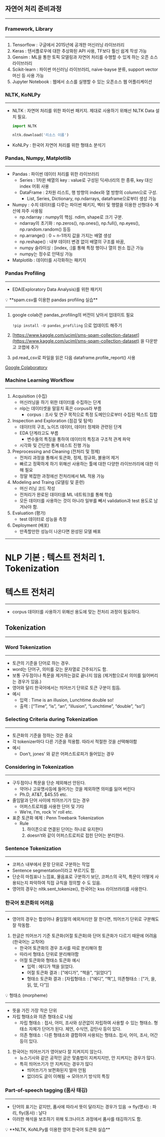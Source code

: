 ## 자연어 처리 준비과정

---

### Framework, Library

---

1. Tensorflow : 구글에서 2015년에 공개한 머신러닝 라이브러리
2. Keras : 텐서플로우에 대한 추상화된 API 사용, TF보다 훨신 쉽게 작성 가능
3. Gensim : ML을 통한 토픽 모델링과 자연어 처리를 수행할 수 있게 하는 오픈 소스 라이브러리 
4. Scikit-learn : 파이썬 머신러닝 라이브러리, naive-bayse 분류, support vector 머신 등 사용 가능
5. Jupyter Notebook : 웹에서 소스를 실행할 수 있는 오픈소스 웹 어플리케이션

### NLTK, KoNLPy

---

- NLTK : 자연어 처리를 위한 파이썬 패키지. 제대로 사용하기 위해선 NLTK Data 설치 필요.
    
    ```python
    import NLTK
    
    nltk.download('리소스 이름')
    ```
    
- KoNLPy : 한국어 자연어 처리를 위한 형태소 분석기

### Pandas, Numpy, Matplotlib

---

- Pandas : 파이썬 데이터 처리를 위한 라이브러리
    - Series : 1차윈 배열의 key : value로 구성된 딕셔너리의 한 종류, key 대신 index 어휘 사용
    - DataFrame : 2차원 리스트, 행 방향의 index와 열 방향의 column으로 구성.
        - List, Series, Dictionary, np.ndarrays, dataframe으로부터 생성 가능
- Numpy : 수치 데이터를 다루는 파이썬 패키지, 벡터 및 행렬을 이용한 선형대수 계산에 자주 사용됨
    - np.ndarray : numpy의 핵심. ndim, shape로 크기 구분.
    - ndarray의 초기화 : np.zeros(), np.ones(), np.full(), np.eyes(), np.random.random() 등등
    - np.arrange() : 0 ~ n-1까지 값을 가지는 배열 생성
    - np.reshape() : 내부 데이터 변경 없이 배열의 구조를 바꿈,
    - numpy 슬라이싱 : [index, :]를 통해 특정 행이나 열의 원소 접근 가능
    - numpy는 정수로 인덱싱 가능
- Matplotlib : 데이터를 시각화하는 패키지

### Pandas Profiling

---

- EDA(Exploratory Data Analysis)를 위한 패키지

<aside>
💡 **spam.csv를 이용한 pandas profiling 실습**

---

1. google colab은 pandas_profiling의 버전이 낮아서 업데이트 필요
    
    `!pip install -U pandas_profiling` 으로 업데이트 해주기
    
2. [https://www.kaggle.com/uciml/sms-spam-collection-dataset](https://www.kaggle.com/uciml/sms-spam-collection-dataset) 을 다운받고 코랩에 추가
3. pd.read_csv로 파일을 읽은 다음 dataframe.profile_report() 사용

[Google Colaboratory](https://colab.research.google.com/drive/1E1NdfGg0Dm9op_EOPH8MnXwDHBymTwA_?usp=sharing)

</aside>

### Machine Learning Workflow

---

1. Acquisition (수집)
    - 머신러닝을 하기 위한 데이터를 수집하는 단계
    - nlp는 데이터셋을 말뭉치 혹은 corpus라 부름
        - corpus : 조사 및 연구 목적으로 특정 도메인으로부터 수집된 텍스트 집합
2. Inspection and Exploration (점검 및 탐색)
    - 데이터의 구조, 노이즈 데이터, 데이터 정제와 관련된 단계
    - EDA 단계라고도 부름
        - 변수들의 특징을 통하여 데이터의 특징과 구조적 관계 파악
    - 시각화 및 간단한 통계 테스트 진행 가능
3. Preprocessing and Cleaning (전처리 및 정제)
    - 전처리 과정을 통해서 토큰화, 정제, 정규화, 불용어 제거
    - 빠르고 정확하게 하기 위해선 사용하는 툴에 대한 다양한 라이브러리에 대한 이해 필요
    - 정말 복잡한 과정에선 전처리에서 ML 적용 가능
4. Modeling and Traing (모델링 및 훈련)
    - 머신 러닝 코드 작성
    - 전처리가 완로된 데이터를 ML 네트워크를 통해 학습
    - 모든 데이터를 사용하는 것이 아니라 일부를 빼서 validation과 test 용도로 남겨놔야 함.
5. Evaluation (평가)
    - test 데이터로 성능을 측정
6. Deployment (배포)
    - 만족할만한 성능이 나온다면 완성된 모델 배포
-----
# NLP 기본 : 텍스트 전처리 1. Tokenization

# 텍스트 전처리

---

- corpus 데이터를 사용하기 위해선 용도에 맞는 전처리 과정이 필요하다.

## Tokenization

---

### Word Tokenization

---

- 토큰의 기준을 단어로 하는 경우.
- word는 단어구, 의미를 갖는 문자열로 간주되기도 함.
- 보통 구두점이나 특문을 제거하는걸로 끝나지 않음 (제거함으로서 의미를 잃어버리는 경우가 있음.)
- 영어와 달리 한국어에서는 띄어쓰기 단위로 토큰 구분이 힘듬.
- 예시
    - 입력 : Time is an illusion, Lunchtime double so!
    - 출력 : [“Time”, “is”, “an”, “illusion”, “Lunchtime”, “double”, “so”]

### Selecting Criteria during Tokenization

---

- 토큰화의 기준을 정하는 것은 중요
- 각 tokenizer마다 다른 기준을 적용함. 따라서 적절한 것을 선택해야함
- 예시
    - Don’t, jones’ 와 같은 어퍼스트로피가 들어있는 경우

### Considering in Tokenization

---

- 구두점이나 특문을 단순 제외해선 안된다.
    - 약어나 고유명사등에 들어가는 것을 제외하면 의미를 잃어 버린다
    - Ph.D, AT&T, $45.55 etc.
- 줄임말과 단어 사이에 띄어쓰기가 있는 경우
    - 어퍼스트로피를 사용한 단어 및 기타
    - We’re, I’m, rock ‘n’ roll etc.
- 표준 토큰화 예제 : Penn Treebank Tokenization
    - Rule
        1. 하이픈으로 연결된 단어는 하나로 유지한다
        2. doesn’t와 같이 어퍼스트로피로 접힌 단어는 분리한다.

### Sentence Tokenization

---

- 코퍼스 내부에서 문장 단위로 구분하는 작업
- Sentence segmentation이라고 부르기도 함.
- 단순히 마침표나 느낌표, 물음표로 구분하기 보단, 코퍼스의 국적, 특문이 어떻게 사용되는지 파악하여 직접 규칙을 정의할 수 도 있음.
- 영어의 경우는 nltk.sent_tokenize(), 한국어는 kss 라이브러리를 사용한다.

### 한국어 토큰화의 어려움

---

- 영어의 경우는 합성어나 줄임말의 예외처리만 잘 한다면, 띄어쓰기 단위로 구분해도 잘 작동함.
1. 한글은 띄어쓰기 기준 토큰화(어절 토큰화)와 단어 토큰화가 다르기 때문에 어려움 (한국어는 교착어)
    - 한국어 토큰화의 경우 조사를 따로 분리해야 함
    - 따라서 형태소 단위로 분리해야함
    - 어절 토큰화와 형태소 토큰화 예시
        - 입력 : 에디가 책을 읽었다.
        - 어절 토큰화 결과 : [”에디가", “책을", “읽었다”]
        - 형태소 토큰화 결과 : [자립형태소 : [”에디”, “책”,], 의존형태소 : [”가, 을, 읽, 었, 다”]]

<aside>
💡 형태소 (morpheme)

---

- 뜻을 가진 가장 작은 단위
- 자립 형태소와 의존 형태소로 나뉨
    - 자립 형태소 : 접사, 어미, 조사와 상관없이 자립하여 사용할 수 있는 형태소. 형태소 자체가 단어가 된다. 체언, 수식언, 감탄사 등이 있다.
    - 의존 형태소 : 다른 형태소와 결합하여 사용되는 형태소. 접사, 어미, 조사, 어간 등이 있다.
</aside>

1. 한국어는 띄어쓰기가 영어보다 잘 지켜지지 않는다.
    - 뉴스기사와 같은 공적인 글은 맞춤법이 지켜지지만, 안 지켜지는 경우가 많다.
    - 특히 띄어쓰기가 안 지켜지는 경우가 많다
        - 띄어쓰기가 보편화된지 얼마 안됨
        - 없더라도 글이 이해됨 → 모아쓰기 방식의 특징

### Part-of-speech tagging (품사 태깅)

---

- 단어의 표기는 같지만, 품사에 따라서 뜻이 달라지는 경우가 있음 → fly(명사) : 파리, fly(동사) : 날다
- 이러한 해석을 보조하기 위해 토크나이즈 과정에서 품사를 태깅하기도 함.

<aside>
💡 **NLTK, KoNLPy를 이용한 영어 한국어 토큰화 실습**

</aside>
